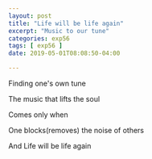 ```yaml
---
layout: post
title: "Life will be life again"
excerpt: "Music to our tune"
categories: exp56
tags: [ exp56 ]
date: 2019-05-01T08:08:50-04:00

---
```


Finding one's own tune

The music that lifts the soul

 Comes only when

 One blocks(removes) the noise of others

 And Life will be life again
